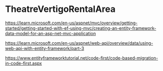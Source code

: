 # TheatreVertigoRentalArea

https://learn.microsoft.com/en-us/aspnet/mvc/overview/getting-started/getting-started-with-ef-using-mvc/creating-an-entity-framework-data-model-for-an-asp-net-mvc-application

https://learn.microsoft.com/en-us/aspnet/web-api/overview/data/using-web-api-with-entity-framework/part-3

https://www.entityframeworktutorial.net/code-first/code-based-migration-in-code-first.aspx
